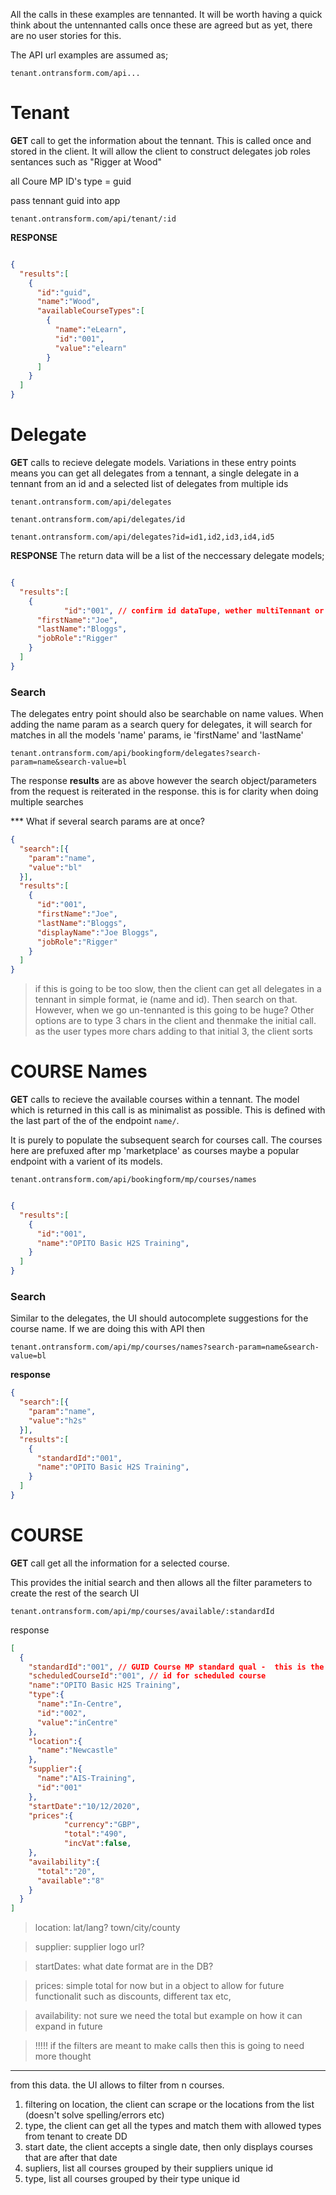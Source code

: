All the calls in these examples are tennanted. It will be worth having a quick think about the untennanted calls once these are agreed but as yet, there are no user stories for this.

The API url examples are assumed as;

```
tenant.ontransform.com/api...
```
# Tenant

**GET** call to get the information about the tennant. This is called once and stored in the client. It will allow the client to construct delegates job roles sentances such as "Rigger at Wood"

all Coure MP ID's type = guid

pass tennant guid into app

```
tenant.ontransform.com/api/tenant/:id
```

**RESPONSE**

```json 

{
  "results":[
    {
      "id":"guid",
      "name":"Wood",
      "availableCourseTypes":[
        {
          "name":"eLearn",
          "id":"001",
          "value":"elearn"
        }
      ]
    }
  ]
}
```

# Delegate

**GET** calls to recieve delegate models. Variations in these entry points means you can get all delegates from a tennant, a single delegate in a tennant from an id and a selected list of delegates from multiple ids

```
tenant.ontransform.com/api/delegates

tenant.ontransform.com/api/delegates/id 

tenant.ontransform.com/api/delegates?id=id1,id2,id3,id4,id5

```
**RESPONSE** The return data will be a list of the neccessary delegate models;

```json 

{
  "results":[
    {
			"id":"001", // confirm id dataTupe, wether multiTennant or courseMP 
      "firstName":"Joe",
      "lastName":"Bloggs",
      "jobRole":"Rigger"
    }
  ]
}

```
### Search

The delegates entry point should also be searchable on name values. When adding the name param as a search query for delegates, it will search for matches in all the models 'name' params, ie 'firstName' and 'lastName'

```
tenant.ontransform.com/api/bookingform/delegates?search-param=name&search-value=bl
```
The response **results** are as above however the search object/parameters from the request is reiterated in the response. this is for clarity when doing multiple searches

*** What if several search params are at once?

```JSON
{
  "search":[{
    "param":"name",
    "value":"bl"
  }],
  "results":[
    {
      "id":"001",
      "firstName":"Joe",
      "lastName":"Bloggs",
      "displayName":"Joe Bloggs",
      "jobRole":"Rigger"
    }
  ]
}
```
>if this is going to be too slow, then the client can get all delegates in a tennant in simple format, ie (name and id). Then search on that. However, when we go un-tennanted is this going to be huge? Other options are to type 3 chars in the client and thenmake the initial call. as the user types more chars adding to that initial 3, the client sorts


# COURSE Names


**GET** calls to recieve the available courses within a tennant. The model which is returned in this call is as minimalist as possible. This is defined with the last part of the of the endpoint `name/`. 

It is purely to populate the subsequent search for courses call. 
The courses here are prefuxed after mp 'marketplace' as courses maybe a popular endpoint with a varient of its models.



```
tenant.ontransform.com/api/bookingform/mp/courses/names
```

```json 

{
  "results":[
    {
      "id":"001",
      "name":"OPITO Basic H2S Training",
    }
  ]
}
```
### Search

Similar to the delegates, the UI should autocomplete suggestions for the course name. If we are doing this with API then

```
tenant.ontransform.com/api/mp/courses/names?search-param=name&search-value=bl
```
**response** 

```JSON
{
  "search":[{
    "param":"name",
    "value":"h2s"
  }],
  "results":[
    {
      "standardId":"001",
      "name":"OPITO Basic H2S Training",
    }
  ]
}
```

# COURSE 


**GET** call get all the information for a selected course.

This provides the initial search and then allows all the filter parameters to create the rest of the search UI


```
tenant.ontransform.com/api/mp/courses/available/:standardId
```
response
```json
[
  {
    "standardId":"001", // GUID Course MP standard qual -  this is the id we searched for
    "scheduledCourseId":"001", // id for scheduled course
    "name":"OPITO Basic H2S Training",
    "type":{
      "name":"In-Centre",
      "id":"002",
      "value":"inCentre"
    },
    "location":{
      "name":"Newcastle"
    },
    "supplier":{
      "name":"AIS-Training",
      "id":"001"
    },
    "startDate":"10/12/2020",
    "prices":{
			"currency":"GBP",
			"total":"490",
			"incVat":false,
    },
    "availability":{
      "total":"20",
      "available":"8"
    }
  }
]
```
>location: lat/lang? town/city/county

>supplier: supplier logo url?

>startDates: what date format are in the DB?

>prices: simple total for now but in a object to allow for future functionalit such as discounts, different tax etc,

>availability: not sure we need the total but example on how it can expand in future

> !!!!! if the filters are meant to make calls then this is going to need more thought

----------
from this data. the UI allows to filter from n courses.

1. filtering on location, the client can scrape or the locations from the list (doesn't solve spelling/errors etc)
2. type, the client can get all the types and match them with allowed types from tenant to create DD
3. start date, the client accepts a single date, then only displays courses that are after that date
4. supliers, list all courses grouped by their suppliers unique id
5. type, list all courses grouped by their type unique id